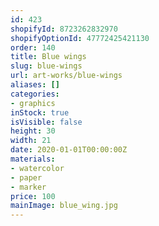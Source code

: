 ```yaml
---
id: 423
shopifyId: 8723262832970
shopifyOptionId: 47772425421130
order: 140
title: Blue wings
slug: blue-wings
url: art-works/blue-wings
aliases: []
categories:
- graphics
inStock: true
isVisible: false
height: 30
width: 21
date: 2020-01-01T00:00:00Z
materials:
- watercolor
- paper
- marker
price: 100
mainImage: blue_wing.jpg
---
```

